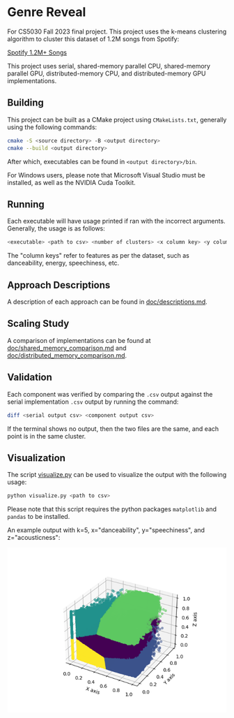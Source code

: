 # Genre Reveal
For CS5030 Fall 2023 final project. This project uses the k-means clustering algorithm to cluster this dataset of 1.2M songs from Spotify:

[Spotify 1.2M+ Songs](https://www.kaggle.com/datasets/rodolfofigueroa/spotify-12m-songs)

This project uses serial, shared-memory parallel CPU, shared-memory parallel GPU, distributed-memory CPU, and distributed-memory GPU implementations.

## Building
This project can be built as a CMake project using `CMakeLists.txt`, generally using the following commands:
```bash
cmake -S <source directory> -B <output directory>
cmake --build <output directory>
```
After which, executables can be found in `<output directory>/bin`.

For Windows users, please note that Microsoft Visual Studio must be installed, as well as the NVIDIA Cuda Toolkit.

## Running
Each executable will have usage printed if ran with the incorrect arguments. Generally, the usage is as follows:
```bash
<executable> <path to csv> <number of clusters> <x column key> <y column key> <z column key>
```
The "column keys" refer to features as per the dataset, such as danceability, energy, speechiness, etc.

## Approach Descriptions
A description of each approach can be found in [doc/descriptions.md](doc/descriptions.md).

## Scaling Study
A comparison of implementations can be found at [doc/shared_memory_comparison.md](doc/shared_memory_comparison.md) and [doc/distributed_memory_comparison.md](doc/distributed_memory_comparison.md).

## Validation
Each component was verified by comparing the `.csv` output against the serial implementation `.csv` output by running the command:
```bash
diff <serial output csv> <component output csv>
```
If the terminal shows no output, then the two files are the same, and each point is in the same cluster.

## Visualization
The script [visualize.py](visualize.py) can be used to visualize the output with the following usage:
```bash
python visualize.py <path to csv>
```
Please note that this script requires the python packages `matplotlib` and `pandas` to be installed.

An example output with k=5, x="danceability", y="speechiness", and z="acousticness":
<p align="center">
    <img src="doc/example_visualization.png">
</p>

